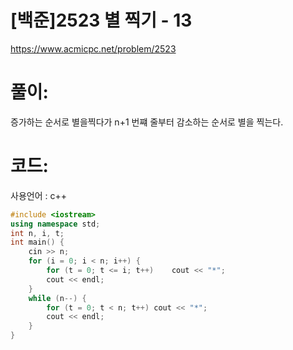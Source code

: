 # [백준]2523 별 찍기 - 13

https://www.acmicpc.net/problem/2523

# 풀이:

증가하는 순서로 별을찍다가 n+1 번쨰 줄부터 감소하는 순서로 별을 찍는다.



# **코드:** 

사용언어 : c++
```c++
#include <iostream>
using namespace std;
int n, i, t;
int main() {
	cin >> n;
	for (i = 0; i < n; i++) {	
		for (t = 0; t <= i; t++)	cout << "*";
		cout << endl;
	}
	while (n--) {
		for (t = 0; t < n; t++)	cout << "*";
		cout << endl;
	}
}
```

